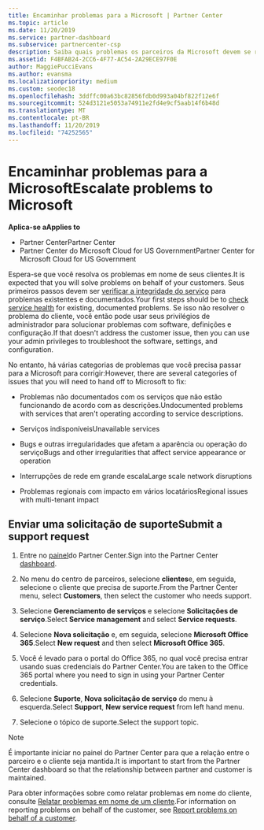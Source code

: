 ```yaml
---
title: Encaminhar problemas para a Microsoft | Partner Center
ms.topic: article
ms.date: 11/20/2019
ms.service: partner-dashboard
ms.subservice: partnercenter-csp
description: Saiba quais problemas os parceiros da Microsoft devem se resolver para seus clientes e quais problemas eles podem precisar escalonar para a Microsoft.
ms.assetid: F4BFAB24-2CC6-4F77-AC54-2A29ECE97F0E
author: MaggiePucciEvans
ms.author: evansma
ms.localizationpriority: medium
ms.custom: seodec18
ms.openlocfilehash: 3ddffc00a63bc82856fdb0d993a04bf822f12e6f
ms.sourcegitcommit: 524d3121e5053a74911e2fd4e9cf5aab14f6b48d
ms.translationtype: MT
ms.contentlocale: pt-BR
ms.lasthandoff: 11/20/2019
ms.locfileid: "74252565"
---
```

# <a name="escalate-problems-to-microsoft"></a><span data-ttu-id="bca5e-103">Encaminhar problemas para a Microsoft</span><span class="sxs-lookup"><span data-stu-id="bca5e-103">Escalate problems to Microsoft</span></span>

<span data-ttu-id="bca5e-104">**Aplica-se a**</span><span class="sxs-lookup"><span data-stu-id="bca5e-104">**Applies to**</span></span>

-  <span data-ttu-id="bca5e-105">Partner Center</span><span class="sxs-lookup"><span data-stu-id="bca5e-105">Partner Center</span></span>
-  <span data-ttu-id="bca5e-106">Partner Center do Microsoft Cloud for US Government</span><span class="sxs-lookup"><span data-stu-id="bca5e-106">Partner Center for Microsoft Cloud for US Government</span></span>

<span data-ttu-id="bca5e-107">Espera-se que você resolva os problemas em nome de seus clientes.</span><span class="sxs-lookup"><span data-stu-id="bca5e-107">It is expected that you will solve problems on behalf of your customers.</span></span> <span data-ttu-id="bca5e-108">Seus primeiros passos devem ser [verificar a integridade do serviço](check-service-health.md) para problemas existentes e documentados.</span><span class="sxs-lookup"><span data-stu-id="bca5e-108">Your first steps should be to [check service health](check-service-health.md) for existing, documented problems.</span></span> <span data-ttu-id="bca5e-109">Se isso não resolver o problema do cliente, você então pode usar seus privilégios de administrador para solucionar problemas com software, definições e configuração.</span><span class="sxs-lookup"><span data-stu-id="bca5e-109">If that doesn't address the customer issue, then you can use your admin privileges to troubleshoot the software, settings, and configuration.</span></span>

<span data-ttu-id="bca5e-110">No entanto, há várias categorias de problemas que você precisa passar para a Microsoft para corrigir:</span><span class="sxs-lookup"><span data-stu-id="bca5e-110">However, there are several categories of issues that you will need to hand off to Microsoft to fix:</span></span>

- <span data-ttu-id="bca5e-111">Problemas não documentados com os serviços que não estão funcionando de acordo com as descrições.</span><span class="sxs-lookup"><span data-stu-id="bca5e-111">Undocumented problems with services that aren't operating according to service descriptions.</span></span>

- <span data-ttu-id="bca5e-112">Serviços indisponíveis</span><span class="sxs-lookup"><span data-stu-id="bca5e-112">Unavailable services</span></span>

- <span data-ttu-id="bca5e-113">Bugs e outras irregularidades que afetam a aparência ou operação do serviço</span><span class="sxs-lookup"><span data-stu-id="bca5e-113">Bugs and other irregularities that affect service appearance or operation</span></span>

- <span data-ttu-id="bca5e-114">Interrupções de rede em grande escala</span><span class="sxs-lookup"><span data-stu-id="bca5e-114">Large scale network disruptions</span></span>

- <span data-ttu-id="bca5e-115">Problemas regionais com impacto em vários locatários</span><span class="sxs-lookup"><span data-stu-id="bca5e-115">Regional issues with multi-tenant impact</span></span>

## <a name="submit-a-support-request"></a><span data-ttu-id="bca5e-116">Enviar uma solicitação de suporte</span><span class="sxs-lookup"><span data-stu-id="bca5e-116">Submit a support request</span></span>

1. <span data-ttu-id="bca5e-117">Entre no [painel](https://partner.microsoft.com/dashboard)do Partner Center.</span><span class="sxs-lookup"><span data-stu-id="bca5e-117">Sign into the Partner Center [dashboard](https://partner.microsoft.com/dashboard).</span></span>

2. <span data-ttu-id="bca5e-118">No menu do centro de parceiros, selecione **clientes**e, em seguida, selecione o cliente que precisa de suporte.</span><span class="sxs-lookup"><span data-stu-id="bca5e-118">From the Partner Center menu, select **Customers**, then select the customer who needs support.</span></span>

3. <span data-ttu-id="bca5e-119">Selecione **Gerenciamento de serviços** e selecione **Solicitações de serviço**.</span><span class="sxs-lookup"><span data-stu-id="bca5e-119">Select **Service management** and select **Service requests**.</span></span>

4. <span data-ttu-id="bca5e-120">Selecione **Nova solicitação** e, em seguida, selecione **Microsoft Office 365**.</span><span class="sxs-lookup"><span data-stu-id="bca5e-120">Select **New request** and then select **Microsoft Office 365**.</span></span>

5. <span data-ttu-id="bca5e-121">Você é levado para o portal do Office 365, no qual você precisa entrar usando suas credenciais do Partner Center.</span><span class="sxs-lookup"><span data-stu-id="bca5e-121">You are taken to the Office 365 portal where you need to sign in using your Partner Center credentials.</span></span>

6. <span data-ttu-id="bca5e-122">Selecione **Suporte**, **Nova solicitação de serviço** do menu à esquerda.</span><span class="sxs-lookup"><span data-stu-id="bca5e-122">Select **Support**, **New service request** from left hand menu.</span></span>

7. <span data-ttu-id="bca5e-123">Selecione o tópico de suporte.</span><span class="sxs-lookup"><span data-stu-id="bca5e-123">Select the support topic.</span></span>

>[!NOTE]
><span data-ttu-id="bca5e-124">É importante iniciar no painel do Partner Center para que a relação entre o parceiro e o cliente seja mantida.</span><span class="sxs-lookup"><span data-stu-id="bca5e-124">It is important to start from the Partner Center dashboard so that the relationship between partner and customer is maintained.</span></span> 


<span data-ttu-id="bca5e-125">Para obter informações sobre como relatar problemas em nome do cliente, consulte [Relatar problemas em nome de um cliente](report-problems-on-behalf-of-a-customer.md).</span><span class="sxs-lookup"><span data-stu-id="bca5e-125">For information on reporting problems on behalf of the customer, see [Report problems on behalf of a customer](report-problems-on-behalf-of-a-customer.md).</span></span>

 

 




